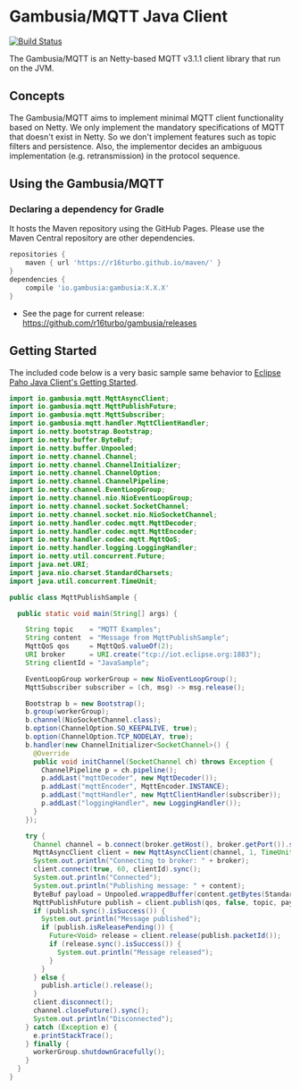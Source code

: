 # Gambusia/MQTT Java Client
[![Build Status](https://travis-ci.com/r16turbo/gambusia.svg?branch=master)](https://travis-ci.com/r16turbo/gambusia)

The Gambusia/MQTT is an Netty-based MQTT v3.1.1 client library that run on the JVM.


## Concepts

The Gambusia/MQTT aims to implement minimal MQTT client functionality based on Netty.
We only implement the mandatory specifications of MQTT that doesn't exist in Netty.
So we don't implement features such as topic filters and persistence.
Also, the implementor decides an ambiguous implementation (e.g. retransmission) in the protocol sequence.

## Using the Gambusia/MQTT

### Declaring a dependency for Gradle

It hosts the Maven repository using the GitHub Pages.
Please use the Maven Central repository are other dependencies.

```gradle
repositories {
    maven { url 'https://r16turbo.github.io/maven/' }
}
dependencies {
    compile 'io.gambusia:gambusia:X.X.X'
}
```
 - See the page for current release: https://github.com/r16turbo/gambusia/releases

## Getting Started

The included code below is a very basic sample same behavior to [Eclipse Paho Java Client's Getting Started](https://github.com/eclipse/paho.mqtt.java/blob/master/README.md#getting-started).

```java
import io.gambusia.mqtt.MqttAsyncClient;
import io.gambusia.mqtt.MqttPublishFuture;
import io.gambusia.mqtt.MqttSubscriber;
import io.gambusia.mqtt.handler.MqttClientHandler;
import io.netty.bootstrap.Bootstrap;
import io.netty.buffer.ByteBuf;
import io.netty.buffer.Unpooled;
import io.netty.channel.Channel;
import io.netty.channel.ChannelInitializer;
import io.netty.channel.ChannelOption;
import io.netty.channel.ChannelPipeline;
import io.netty.channel.EventLoopGroup;
import io.netty.channel.nio.NioEventLoopGroup;
import io.netty.channel.socket.SocketChannel;
import io.netty.channel.socket.nio.NioSocketChannel;
import io.netty.handler.codec.mqtt.MqttDecoder;
import io.netty.handler.codec.mqtt.MqttEncoder;
import io.netty.handler.codec.mqtt.MqttQoS;
import io.netty.handler.logging.LoggingHandler;
import io.netty.util.concurrent.Future;
import java.net.URI;
import java.nio.charset.StandardCharsets;
import java.util.concurrent.TimeUnit;

public class MqttPublishSample {

  public static void main(String[] args) {

    String topic    = "MQTT Examples";
    String content  = "Message from MqttPublishSample";
    MqttQoS qos     = MqttQoS.valueOf(2);
    URI broker      = URI.create("tcp://iot.eclipse.org:1883");
    String clientId = "JavaSample";

    EventLoopGroup workerGroup = new NioEventLoopGroup();
    MqttSubscriber subscriber = (ch, msg) -> msg.release();

    Bootstrap b = new Bootstrap();
    b.group(workerGroup);
    b.channel(NioSocketChannel.class);
    b.option(ChannelOption.SO_KEEPALIVE, true);
    b.option(ChannelOption.TCP_NODELAY, true);
    b.handler(new ChannelInitializer<SocketChannel>() {
      @Override
      public void initChannel(SocketChannel ch) throws Exception {
        ChannelPipeline p = ch.pipeline();
        p.addLast("mqttDecoder", new MqttDecoder());
        p.addLast("mqttEncoder", MqttEncoder.INSTANCE);
        p.addLast("mqttHandler", new MqttClientHandler(subscriber));
        p.addLast("loggingHandler", new LoggingHandler());
      }
    });

    try {
      Channel channel = b.connect(broker.getHost(), broker.getPort()).sync().channel();
      MqttAsyncClient client = new MqttAsyncClient(channel, 1, TimeUnit.SECONDS);
      System.out.println("Connecting to broker: " + broker);
      client.connect(true, 60, clientId).sync();
      System.out.println("Connected");
      System.out.println("Publishing message: " + content);
      ByteBuf payload = Unpooled.wrappedBuffer(content.getBytes(StandardCharsets.UTF_8));
      MqttPublishFuture publish = client.publish(qos, false, topic, payload);
      if (publish.sync().isSuccess()) {
        System.out.println("Message published");
        if (publish.isReleasePending()) {
          Future<Void> release = client.release(publish.packetId());
          if (release.sync().isSuccess()) {
            System.out.println("Message released");
          }
        }
      } else {
        publish.article().release();
      }
      client.disconnect();
      channel.closeFuture().sync();
      System.out.println("Disconnected");
    } catch (Exception e) {
      e.printStackTrace();
    } finally {
      workerGroup.shutdownGracefully();
    }
  }
}
```

